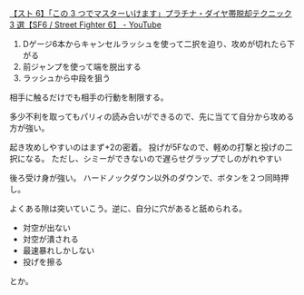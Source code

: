 [【スト 6】「この 3 つでマスターいけます」プラチナ・ダイヤ帯脱却テクニック 3 選【SF6 / Street Fighter 6】 - YouTube](https://youtu.be/3BTI8eUyA74?si=lp63FuVXglz3fbCq)

1. Dゲージ6本からキャンセルラッシュを使って二択を迫り、攻めが切れたら下がる
2. 前ジャンプを使って端を脱出する
3. ラッシュから中段を狙う

相手に触るだけでも相手の行動を制限する。

多少不利を取ってもパリィの読み合いができるので、先に当てて自分から攻める方が強い。

起き攻めしやすいのはまず+2の密着。
投げが5Fなので、軽めの打撃と投げの二択になる。
ただし、シミーができないので遅らせグラップでしのがれやすい

後ろ受け身が強い。
ハードノックダウン以外のダウンで、ボタンを２つ同時押し。

よくある隙は突いていこう。逆に、自分に穴があると舐められる。

- 対空が出ない
- 対空が潰される
- 最速暴れしかしない
- 投げを擦る

とか。
